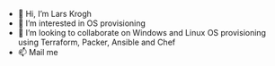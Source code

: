 - 👋 Hi, I’m Lars Krogh
- 👀 I’m interested in OS provisioning
- 💞️ I’m looking to collaborate on Windows and Linux OS provisioning using Terraform, Packer, Ansible and Chef
- 📫 Mail me
